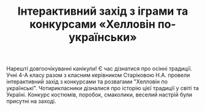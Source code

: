 ﻿---
title: Інтерактивний захід з іграми та конкурсами «Хелловін по-українськи»
---

Нарешті довгоочікуванні канікули! Є час дізнатися про осінні традиції. Учні 4-А класу разом з класним керівником Старіковою Н.А. провели інтерактивний захід з конкурсами та розвагами "Хелловін по українські". Чотирикласники дізналися про історію цієї традиції у світі та Україні. Конкурс костюмів, поробок, смаколики, веселий настрій були присутні на заході.

<slideshow />
